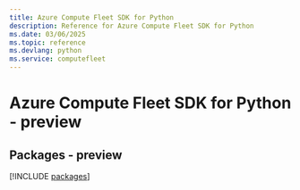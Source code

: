 ```yaml
---
title: Azure Compute Fleet SDK for Python
description: Reference for Azure Compute Fleet SDK for Python
ms.date: 03/06/2025
ms.topic: reference
ms.devlang: python
ms.service: computefleet
---
```

# Azure Compute Fleet SDK for Python - preview
## Packages - preview
[!INCLUDE [packages](compute-fleet-index.md)]